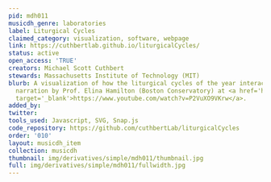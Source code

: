 ```yaml
---
pid: mdh011
musicdh_genre: laboratories
label: Liturgical Cycles
claimed_category: visualization, software, webpage
link: https://cuthbertlab.github.io/liturgicalCycles/
status: active
open_access: 'TRUE'
creators: Michael Scott Cuthbert
stewards: Massachusetts Institute of Technology (MIT)
blurb: A visualization of how the liturgical cycles of the year interact. Video with
  narration by Prof. Elina Hamilton (Boston Conservatory) at <a href='https://www.youtube.com/watch?v=P2VuXO9VKrw'
  target='_blank'>https://www.youtube.com/watch?v=P2VuXO9VKrw</a>.
added_by:
twitter:
tools_used: Javascript, SVG, Snap.js
code_repository: https://github.com/cuthbertLab/liturgicalCycles
order: '010'
layout: musicdh_item
collection: musicdh
thumbnail: img/derivatives/simple/mdh011/thumbnail.jpg
full: img/derivatives/simple/mdh011/fullwidth.jpg
---
```

